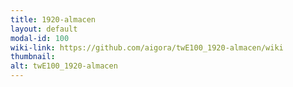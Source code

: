 ```yaml
---
title: 1920-almacen
layout: default
modal-id: 100
wiki-link: https://github.com/aigora/twE100_1920-almacen/wiki
thumbnail: 
alt: twE100_1920-almacen
---
```

